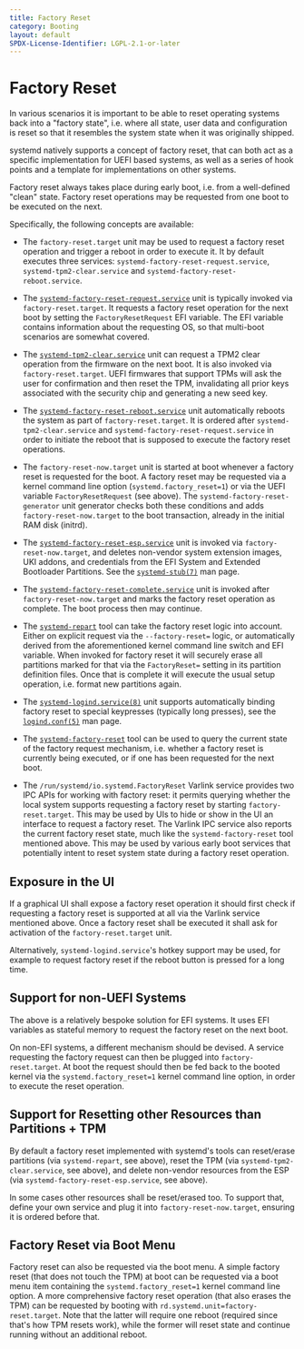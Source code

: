 ```yaml
---
title: Factory Reset
category: Booting
layout: default
SPDX-License-Identifier: LGPL-2.1-or-later
---
```


# Factory Reset

In various scenarios it is important to be able to reset operating systems back
into a "factory state", i.e. where all state, user data and configuration is
reset so that it resembles the system state when it was originally shipped.

systemd natively supports a concept of factory reset, that can both act as a
specific implementation for UEFI based systems, as well as a series of hook
points and a template for implementations on other systems.

Factory reset always takes place during early boot, i.e. from a well-defined
"clean" state. Factory reset operations may be requested from one boot to be
executed on the next.

Specifically, the following concepts are available:

* The `factory-reset.target` unit may be used to request a factory reset
  operation and trigger a reboot in order to execute it. It by default executes
  three services: `systemd-factory-reset-request.service`,
  `systemd-tpm2-clear.service` and `systemd-factory-reset-reboot.service`.

* The
  [`systemd-factory-reset-request.service`](https://www.freedesktop.org/software/systemd/man/latest/systemd-factory-reset-request.service.html)
  unit is typically invoked via `factory-reset.target`. It requests a factory
  reset operation for the next boot by setting the `FactoryResetRequest` EFI
  variable. The EFI variable contains information about the requesting OS, so
  that multi-boot scenarios are somewhat covered.

* The
  [`systemd-tpm2-clear.service`](https://www.freedesktop.org/software/systemd/man/latest/systemd-tpm2-clear.service.html)
  unit can request a TPM2 clear operation from the firmware on the next
  boot. It is also invoked via `factory-reset.target`. UEFI firmwares that
  support TPMs will ask the user for confirmation and then reset the TPM,
  invalidating all prior keys associated with the security chip and generating
  a new seed key.

* The
  [`systemd-factory-reset-reboot.service`](https://www.freedesktop.org/software/systemd/man/latest/systemd-factory-reset-reboot.service.html)
  unit automatically reboots the system as part of `factory-reset.target`. It
  is ordered after `systemd-tpm2-clear.service` and
  `systemd-factory-reset-request.service` in order to initiate the reboot that
  is supposed to execute the factory reset operations.

* The `factory-reset-now.target` unit is started at boot whenever a factory
  reset is requested for the boot. A factory reset may be requested via a
  kernel command line option (`systemd.factory_reset=1`) or via the UEFI
  variable `FactoryResetRequest` (see above). The
  `systemd-factory-reset-generator` unit generator checks both these conditions
  and adds `factory-reset-now.target` to the boot transaction, already in the
  initial RAM disk (initrd).

* The
  [`systemd-factory-reset-esp.service`](https://www.freedesktop.org/software/systemd/man/latest/systemd-factory-reset-esp.service.html)
  unit is invoked via `factory-reset-now.target`, and deletes non-vendor system
  extension images, UKI addons, and credentials from the EFI System and Extended
  Bootloader Partitions. See the
  [`systemd-stub(7)`](https://www.freedesktop.org/software/systemd/man/latest/systemd-stub.html)
  man page.

* The
  [`systemd-factory-reset-complete.service`](https://www.freedesktop.org/software/systemd/man/latest/systemd-factory-reset-complete.service.html)
  unit is invoked after `factory-reset-now.target` and marks the factory reset
  operation as complete. The boot process then may continue.

* The
  [`systemd-repart`](https://www.freedesktop.org/software/systemd/man/latest/systemd-repart.html)
  tool can take the factory reset logic into account. Either on explicit
  request via the `--factory-reset=` logic, or automatically derived from the
  aforementioned kernel command line switch and EFI variable. When invoked for
  factory reset it will securely erase all partitions marked for that via the
  `FactoryReset=` setting in its partition definition files. Once that is
  complete it will execute the usual setup operation, i.e. format new
  partitions again.

* The
  [`systemd-logind.service(8)`](https://www.freedesktop.org/software/systemd/man/latest/systemd-logind.service.html)
  unit supports automatically binding factory reset to special keypresses
  (typically long presses), see the
  [`logind.conf(5)`](https://www.freedesktop.org/software/systemd/man/latest/logind.conf.html)
  man page.

* The
  [`systemd-factory-reset`](https://www.freedesktop.org/software/systemd/man/latest/systemd-factory-reset.html)
  tool can be used to query the current state of the factory request mechanism,
  i.e. whether a factory reset is currently being executed, or if one has been
  requested for the next boot.

* The `/run/systemd/io.systemd.FactoryReset` Varlink service provides two IPC
  APIs for working with factory reset: it permits querying whether the local
  system supports requesting a factory reset by starting
  `factory-reset.target`. This may be used by UIs to hide or show in the UI an
  interface to request a factory reset. The Varlink IPC service also reports
  the current factory reset state, much like the `systemd-factory-reset` tool
  mentioned above. This may be used by various early boot services that
  potentially intent to reset system state during a factory reset operation.

## Exposure in the UI

If a graphical UI shall expose a factory reset operation it should first check
if requesting a factory reset is supported at all via the Varlink service
mentioned above. Once a factory reset shall be executed it shall ask for
activation of the `factory-reset.target` unit.

Alternatively, `systemd-logind.service`'s hotkey support may be used, for
example to request factory reset if the reboot button is pressed for a long
time.

## Support for non-UEFI Systems

The above is a relatively bespoke solution for EFI systems. It uses EFI
variables as stateful memory to request the factory reset on the next boot.

On non-EFI systems, a different mechanism should be devised. A service
requesting the factory request can then be plugged into
`factory-reset.target`. At boot the request should then be fed back to the
booted kernel via the `systemd.factory_reset=1` kernel command line option, in
order to execute the reset operation.

## Support for Resetting other Resources than Partitions + TPM

By default a factory reset implemented with systemd's tools can reset/erase
partitions (via `systemd-repart`, see above), reset the TPM (via
`systemd-tpm2-clear.service`, see above), and delete non-vendor resources from
the ESP (via `systemd-factory-reset-esp.service`, see above).

In some cases other resources shall be reset/erased too. To support that,
define your own service and plug it into `factory-reset-now.target`, ensuring
it is ordered before that.

## Factory Reset via Boot Menu

Factory reset can also be requested via the boot menu. A simple factory reset
(that does not touch the TPM) at boot can be requested via a boot menu item
containing the `systemd.factory_reset=1` kernel command line option. A more
comprehensive factory reset operation (that also erases the TPM) can be
requested by booting with `rd.systemd.unit=factory-reset.target`. Note that the
latter will require one reboot (required since that's how TPM resets work),
while the former will reset state and continue running without an additional
reboot.
